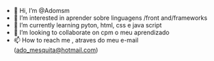 - 👋 Hi, I’m @Adomsm
- 👀 I’m interested in  aprender  sobre linguagens /front and/frameworks
- 🌱 I’m currently learning  pyton, html, css e java script
- 💞️ I’m looking to collaborate on cpm o meu aprendizado
- 📫 How to reach me , atraves do meu e-mail (ado_mesquita@hotmail.com)

<!---
Adomsm/Adomsm is a ✨ special ✨ repository because its `README.md` (this file) appears on your GitHub profile.
You can click the Preview link to take a look at your changes.
--->
